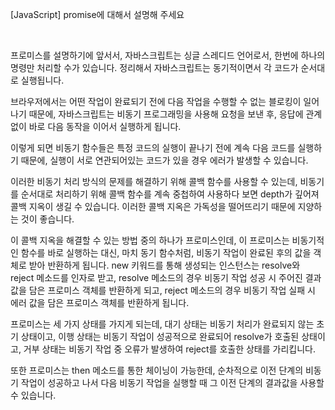 <!--
파일 이름은 날짜-카테고리 (예시: 2021-03-21-network.md)
-->

[JavaScript] promise에 대해서 설명해 주세요

<br>

프로미스를 설명하기에 앞서서, 자바스크립트는 싱글 스레디드 언어로서, 한번에 하나의 명령만 처리할 수가 있습니다. 정리해서 자바스크립트는 동기적이면서 각 코드가 순서대로 실행됩니다.

브라우저에서는 어떤 작업이 완료되기 전에 다음 작업을 수행할 수 없는 블로킹이 일어나기 때문에, 자바스크립트는 비동기 프로그래밍을 사용해 요청을 보낸 후, 응답에 관계 없이 바로 다음 동작을 이어서 실행하게 됩니다.

이렇게 되면 비동기 함수들은 특정 코드의 실행이 끝나기 전에 계속 다음 코드를 실행하기 때문에, 실행이 서로 연관되어있는 코드가 있을 경우 에러가 발생할 수 있습니다.

이러한 비동기 처리 방식의 문제를 해결하기 위해 콜백 함수를 사용할 수 있는데, 비동기를 순서대로 처리하기 위해 콜백 함수를 계속 중첩하여 사용하다 보면 depth가 깊어져 콜백 지옥이 생길 수 있습니다. 이러한 콜백 지옥은 가독성을 떨어뜨리기 때문에 지양하는 것이 좋습니다.

이 콜백 지옥을 해결할 수 있는 방법 중의 하나가 프로미스인데, 이 프로미스는 비동기적인 함수를 바로 실행하는 대신, 마치 동기 함수처럼, 비동기 작업이 완료된 후의 값을 객체로 받아 반환하게 됩니다. new 키워드를 통해 생성되는 인스턴스는 resolve와 reject 메소드를 인자로 받고, resolve 메소드의 경우 비동기 작업 성공 시 주어진 결과값을 담은 프로미스 객체를 반환하게 되고, reject 메소드의 경우 비동기 작업 실패 시 에러 값을 담은 프로미스 객체를 반환하게 됩니다.

프로미스는 세 가지 상태를 가지게 되는데, 대기 상태는 비동기 처리가 완료되지 않는 초기 상태이고, 이행 상태는 비동기 작업이 성공적으로 완료되어 resolve가 호출된 상태이고, 거부 상태는 비동기 작업 중 오류가 발생하여 reject를 호출한 상태를 가리킵니다.

또한 프로미스는 then 메소드를 통한 체이닝이 가능한데, 순차적으로 이전 단계의 비동기 작업이 성공하고 나서 다음 비동기 작업을 실행할 때 그 이전 단계의 결과값을 사용할 수 있습니다.

